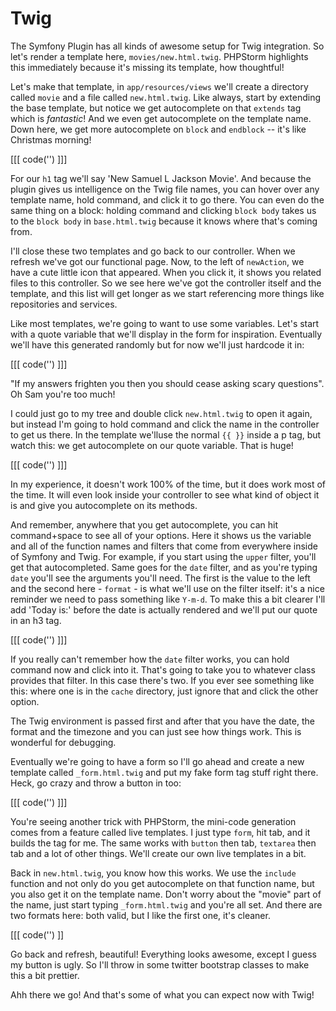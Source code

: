 # Twig

The Symfony Plugin has all kinds of awesome setup for Twig integration.
So let's render a template here, `movies/new.html.twig`. PHPStorm highlights
this immediately because it's missing its template, how thoughtful!

Let's make that template, in `app/resources/views` we'll create a directory
called `movie` and a file called `new.html.twig`. Like always, start by extending
the base template, but notice we get autocomplete on that `extends` tag which is
*fantastic*! And we even get autocomplete on the template name. Down here, we
get more autocomplete on `block` and `endblock` -- it's like Christmas morning!

[[[ code('') ]]]

For our `h1` tag we'll say 'New Samuel L Jackson Movie'. And because the plugin
gives us intelligence on the Twig file names, you can hover over any template
name, hold command, and click it to go there. You can even do the same thing on
a block: holding command and clicking `block body` takes us to the `block body` in
`base.html.twig` because it knows where that's coming from.

I'll close these two templates and go back to our controller. When we refresh we've
got our functional page. Now, to the left of `newAction`, we have a cute little icon
that appeared. When you click it, it shows you related files to this controller.
So we see here we've got the controller itself and the template, and this list will
get longer as we start referencing more things like repositories and services.

Like most templates, we're going to want to use some variables. Let's start with a
quote variable that we'll display in the form for inspiration. Eventually we'll have
this generated randomly but for now we'll just hardcode it in:

[[[ code('') ]]]

"If my answers frighten you then you should cease asking scary questions". Oh Sam you're
too much!

I could just go to my tree and double click `new.html.twig` to open it again, but instead 
I'm going to hold command and click the name in the controller to get us there. In the
template we'lluse the normal ``{{ }}`` inside a p tag, but watch this: we get autocomplete
on our quote variable. That is huge!

[[[ code('') ]]]

In my experience, it doesn't work 100% of the time, but it does work most of the time.
It will even look inside your controller to see what kind of object it is and give you
autocomplete on its methods.

And remember, anywhere that you get autocomplete, you can hit command+space to see all of your 
options. Here it shows us the variable and all of the function names and filters that come 
from everywhere inside of Symfony and Twig. For example, if you start using the `upper` filter,
you'll get that autocompleted. Same goes for the `date` filter, and as you're typing `date` you'll
see the arguments you'll need. The first is the value to the left and the second here - `format` -
is what we'll use on the filter itself: it's a nice reminder we need to pass something like
`Y-m-d`. To make this a bit clearer I'll add 'Today is:' before the date is actually rendered
and we'll put our quote in an h3 tag.

[[[ code('') ]]]

If you really can't remember how the `date` filter works, you can hold command now and click 
into it. That's going to take you to whatever class provides that filter. In this case there's
two. If you ever see something like this: where one is in the `cache` directory, just ignore
that and click the other option.

The Twig environment is passed first and after that you have the date, the format and the timezone
and you can just see how things work. This is wonderful for debugging. 

Eventually we're going to have a form so I'll go ahead and create a new template called
`_form.html.twig` and put my fake form tag stuff right there. Heck, go crazy and throw a
button in too:

[[[ code('') ]]]

You're seeing another trick with PHPStorm, the mini-code generation comes from a feature
called live templates. I just type `form`, hit tab, and it builds the tag for me. The
same works with `button` then tab, `textarea` then tab and a lot of other things. We'll
create our own live templates in a bit.

Back in `new.html.twig`, you know how this works. We use the `include` function and not only
do you get autocomplete on that function name, but you also get it on the template name.
Don't worry about the "movie" part of the name, just start typing `_form.html.twig` and
you're all set. And there are two formats here: both valid, but I like the first one,
it's cleaner.

[[[ code('') ]]

Go back and refresh, beautiful! Everything looks awesome, except I guess my button is ugly. 
So I'll throw in some twitter bootstrap classes to make this a bit prettier. 

Ahh there we go! And that's some of what you can expect now with Twig!
